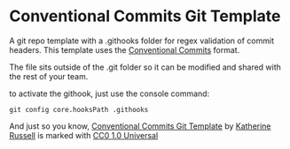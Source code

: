# Conventional Commits Git Template


A git repo template with a .githooks folder for regex validation of commit headers. This template uses the [Conventional Commits](https://www.conventionalcommits.org/en/v1.0.0/) format.

The file sits outside of the .git folder so it can be modified and shared with the rest of your team.

to activate the githook, just use the console command: 

```
git config core.hooksPath .githooks
```

And just so you know, [Conventional Commits Git Template](https://github.com/KatRuss/conv-com-git-template) by [Katherine Russell](https://katherinerussellcom.wordpress.com/) is marked with [CC0 1.0 Universal](https://creativecommons.org/publicdomain/zero/1.0/?ref=chooser-v1) 